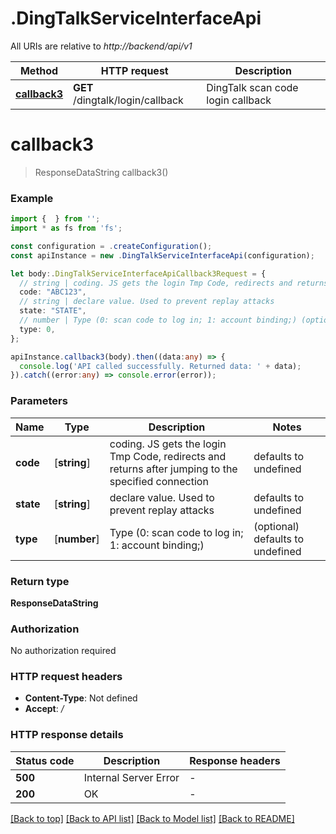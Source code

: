 # .DingTalkServiceInterfaceApi

All URIs are relative to *http://backend/api/v1*

Method | HTTP request | Description
------------- | ------------- | -------------
[**callback3**](DingTalkServiceInterfaceApi.md#callback3) | **GET** /dingtalk/login/callback | DingTalk scan code login callback


# **callback3**
> ResponseDataString callback3()


### Example


```typescript
import {  } from '';
import * as fs from 'fs';

const configuration = .createConfiguration();
const apiInstance = new .DingTalkServiceInterfaceApi(configuration);

let body:.DingTalkServiceInterfaceApiCallback3Request = {
  // string | coding. JS gets the login Tmp Code, redirects and returns after jumping to the specified connection
  code: "ABC123",
  // string | declare value. Used to prevent replay attacks
  state: "STATE",
  // number | Type (0: scan code to log in; 1: account binding;) (optional)
  type: 0,
};

apiInstance.callback3(body).then((data:any) => {
  console.log('API called successfully. Returned data: ' + data);
}).catch((error:any) => console.error(error));
```


### Parameters

Name | Type | Description  | Notes
------------- | ------------- | ------------- | -------------
 **code** | [**string**] | coding. JS gets the login Tmp Code, redirects and returns after jumping to the specified connection | defaults to undefined
 **state** | [**string**] | declare value. Used to prevent replay attacks | defaults to undefined
 **type** | [**number**] | Type (0: scan code to log in; 1: account binding;) | (optional) defaults to undefined


### Return type

**ResponseDataString**

### Authorization

No authorization required

### HTTP request headers

 - **Content-Type**: Not defined
 - **Accept**: */*


### HTTP response details
| Status code | Description | Response headers |
|-------------|-------------|------------------|
**500** | Internal Server Error |  -  |
**200** | OK |  -  |

[[Back to top]](#) [[Back to API list]](README.md#documentation-for-api-endpoints) [[Back to Model list]](README.md#documentation-for-models) [[Back to README]](README.md)


